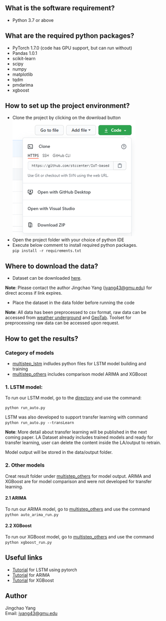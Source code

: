 ## What is the software requirement?
* Python 3.7 or above

## What are the required python packages?
* PyTorch 1.7.0 (code has GPU support, but can run without)
* Pandas 1.0.1
* scikit-learn
* scipy
* numpy
* matplotlib
* tqdm
* pmdarima
* xgboost

## How to set up the project environment?
* Clone the project by clicking on the download button<br>
![clonerepo view](data/view/clonerepo.PNG)
* Open the project folder with your choice of python IDE
* Execute below comment to install required python packages.<br>
        `pip install -r requirements.txt`


## Where to download the data?
* Dataset can be downloaded [here](https://exchangelabsgmu-my.sharepoint.com/personal/jyang43_masonlive_gmu_edu/_layouts/15/onedrive.aspx?id=%2Fpersonal%2Fjyang43%5Fmasonlive%5Fgmu%5Fedu%2FDocuments%2Fdissertation%2Ftemperature%20prediction%2Fpaper%20drafting%2Fgit%5Fcode%5Fsup%2Fdata&originalPath=aHR0cHM6Ly9leGNoYW5nZWxhYnNnbXUtbXkuc2hhcmVwb2ludC5jb20vOmY6L2cvcGVyc29uYWwvanlhbmc0M19tYXNvbmxpdmVfZ211X2VkdS9Fbi1UWkxGNFVWQkFxeUN0aXlRT1lNMEJVM2xlRkw0VFNDSmQxOHhvSVhvdkdBP3J0aW1lPWFiRjJFVFhOMkVn). 

**Note**: Please contact the author Jingchao Yang (jyang43@gmu.edu) for direct access if link expires.
* Place the dataset in the data folder before running the code

**Note**: All data has been preprocessed to csv format, raw data can be accessed from [weather underground](https://www.wunderground.com/) and [GeoTab](https://data.geotab.com/weather/temperature). Toolset for preprocessing raw data can be accessed upon request.

## How to get the results?
### Category of models
* [multistep_lstm](multistep_lstm) indludes python files for LSTM model building and training
* [multistep_others](multistep_others) includes comparison model ARIMA and XGBoost

### 1. LSTM model:
To run our LSTM model, go to the [directory](multistep_lstm) and use the command:

`python run_auto.py`

LSTM was also developed to support transfer learning with command <br>
`python run_auto.py --transLearn`

**Note**: More detail about transfer learning will be published in the next coming paper. LA Dataset already includes trained models and ready for transfer learning, user can delete the content inside the LA/output to retrain.

Model output will be stored in the data/output folder.

### 2. Other models
Creat result folder under [multistep_others](multistep_others) for model output. ARIMA and XGBoost are for model comparison and were not developed for transfer learning.

#### 2.1 ARIMA
To run our ARIMA model, go to [multistep_others](multistep_others) and use the command <br>
```python auto_arima_run.py```

#### 2.2 XGBoost
To run our XGBoost model, go to [multistep_others](multistep_others) and use the command <br>
```python xgboost_run.py```

## Useful links
* [Tutorial](https://stackabuse.com/time-series-prediction-using-lstm-with-pytorch-in-python/) for LSTM using pytorch
* [Tutorial](https://www.kaggle.com/sumi25/understand-arima-and-tune-p-d-q) for ARIMA
* [Tutorial](https://www.kaggle.com/furiousx7/xgboost-time-series) for XGBoost

## Author
Jingchao Yang <br>
Email: jyang43@gmu.edu
